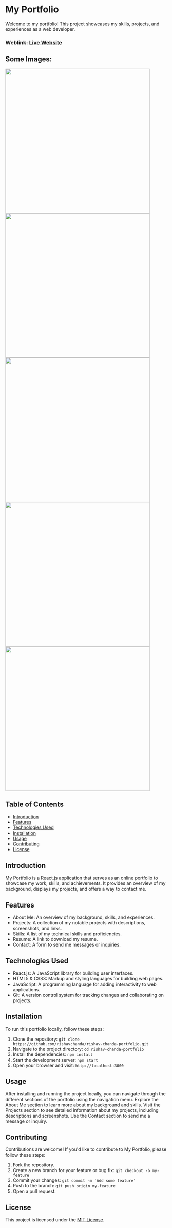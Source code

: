 # My Portfolio
Welcome to my portfolio! This project showcases my skills, projects, and experiences as a web developer.

### Weblink: [Live Website](https://portfolio-ridham.netlify.app)
## Some Images:
<img width="450px;" src="https://github.com/RidhamSharma781/Portfolio/blob/main/Assets/Screenshot%2024-06-14%235411.png"/>
<img width="450px;" src="https://github.com/RidhamSharma781/Portfolio/blob/main/Assets/Screenshot%202024-06-01%20135529.png"/>
<img width="450px;" src="https://github.com/RidhamSharma781/Portfolio/blob/main/Assets/Screenshot%202024-06-01%20135540.png"/>
<img width="450px;" src="https://github.com/RidhamSharma781/Portfolio/blob/main/Assets/Screenshot%202024-06-01%20135555.png"/>
<img width="450px;" src="https://github.com/RidhamSharma781/Portfolio/blob/main/Assets/Screenshot%202024-06-01%20135606.png"/>

## Table of Contents
- [Introduction](#introduction)
- [Features](#features)
- [Technologies Used](#technologies-used)
- [Installation](#installation)
- [Usage](#usage)
- [Contributing](#contributing)
- [License](#license)

## Introduction
My Portfolio is a React.js application that serves as an online portfolio to showcase my work, skills, and achievements. It provides an overview of my background, displays my projects, and offers a way to contact me.

## Features
- About Me: An overview of my background, skills, and experiences.
- Projects: A collection of my notable projects with descriptions, screenshots, and links.
- Skills: A list of my technical skills and proficiencies.
- Resume: A link to download my resume.
- Contact: A form to send me messages or inquiries.

## Technologies Used
- React.js: A JavaScript library for building user interfaces.
- HTML5 & CSS3: Markup and styling languages for building web pages.
- JavaScript: A programming language for adding interactivity to web applications.
- Git: A version control system for tracking changes and collaborating on projects.


## Installation
To run this portfolio locally, follow these steps:

1. Clone the repository: `git clone https://github.com/rishavchanda/rishav-chanda-portfolio.git`
2. Navigate to the project directory: `cd rishav-chanda-portfolio`
3. Install the dependencies: `npm install`
4. Start the development server: `npm start`
5. Open your browser and visit: `http://localhost:3000`

## Usage
After installing and running the project locally, you can navigate through the different sections of the portfolio using the navigation menu. Explore the About Me section to learn more about my background and skills. Visit the Projects section to see detailed information about my projects, including descriptions and screenshots. Use the Contact section to send me a message or inquiry.

## Contributing
Contributions are welcome! If you'd like to contribute to My Portfolio, please follow these steps:

1. Fork the repository.
2. Create a new branch for your feature or bug fix: `git checkout -b my-feature`
3. Commit your changes: `git commit -m 'Add some feature'`
4. Push to the branch: `git push origin my-feature`
5. Open a pull request.

## License
This project is licensed under the [MIT License](LICENSE).
